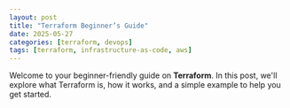 ```yaml
---
layout: post
title: "Terraform Beginner’s Guide"
date: 2025-05-27
categories: [terraform, devops]
tags: [terraform, infrastructure-as-code, aws]
---
```


Welcome to your beginner-friendly guide on **Terraform**. In this post, we'll explore what Terraform is, how it works, and a simple example to help you get started.
